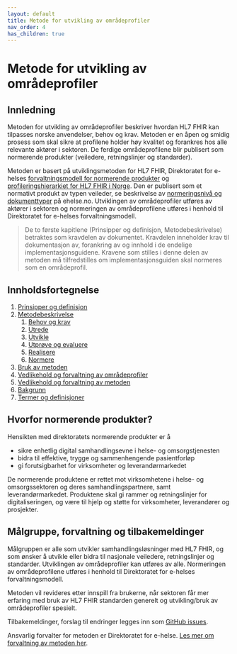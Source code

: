```yaml
---
layout: default
title: Metode for utvikling av områdeprofiler
nav_order: 4
has_children: true
---
```


# Metode for utvikling av områdeprofiler

## Innledning

Metoden for utvikling av områdeprofiler beskriver hvordan HL7 FHIR kan tilpasses norske anvendelser, behov og krav. Metoden er en åpen og smidig prosess som skal sikre at profilene holder høy kvalitet og forankres hos alle relevante aktører i sektoren. De ferdige områdeprofilene blir publisert som normerende produkter (veiledere, retningslinjer og standarder).

Metoden er basert på utviklingsmetoden for HL7 FHIR, Direktoratet for e-helses [forvaltningsmodell for normerende produkter](http://ehelse.no/publikasjoner/forvaltningsmodell-for-normerende-produkter-fra-direktoratet-for-e-helse) og [profileringshierarkiet for HL7 FHIR  i Norge](https://git.sarepta.ehelse.no/utvikling/FHIR/-/wikis/profilering). Den er publisert som et normativt produkt av typen veileder, se beskrivelse av [normeringsnivå og dokumenttyper](https://ehelse.no/standarder/om-standardisering-i-e-helse/normeringsniva-og-dokumenttyper) på ehelse.no. Utviklingen av områdeprofiler utføres av aktører i sektoren og normeringen av områdeprofilene utføres i henhold til Direktoratet for e-helses forvaltningsmodell.

>De to første kapitlene (Prinsipper og definisjon, Metodebeskrivelse) betraktes som kravdelen av dokumentet. Kravdelen inneholder krav til dokumentasjon av, forankring av og innhold i de endelige implementasjonsguidene. Kravene som stilles i denne delen av metoden må tilfredstilles om implementasjonsguiden skal normeres som en områdeprofil.

## Innholdsfortegnelse

1. [Prinsipper og definisjon](no-national-profiles-principles.md)
1. [Metodebeskrivelse](metodebeskrivelse.md)
   1. [Behov og krav](behov-og-krav.md)
   1. [Utrede](utrede.md)
   1. [Utvikle](utvikle.md)
   1. [Utprøve og evaluere](utprøve-og-evaluere.md)
   1. [Realisere](realisere.md)
   1. [Normere](normere.md)
1. [Bruk av metoden](bruk-av-metoden.md)
1. [Vedlikehold og forvaltning av områdeprofiler](vedlikehold-og-forvaltning.md)
1. [Vedlikehold og forvaltning av metoden](forvaltning-av-metoden.md)
1. [Bakgrunn](bakgrunn.md)
1. [Termer og definisjoner](termer-og-definisjoner.md)

## Hvorfor normerende produkter?

Hensikten med direktoratets normerende produkter er å

* sikre enhetlig digital samhandlingsevne i helse- og omsorgstjenesten
* bidra til effektive, trygge og sammenhengende pasientforløp
* gi forutsigbarhet for virksomheter og leverandørmarkedet

De normerende produktene er rettet mot virksomhetene i helse- og omsorgssektoren og deres samhandlingspartnere, samt leverandørmarkedet. Produktene skal gi rammer og retningslinjer for digitaliseringen, og være til hjelp og støtte for virksomheter, leverandører og prosjekter.

## Målgruppe, forvaltning og tilbakemeldinger

Målgruppen er alle som utvikler samhandlingsløsninger med HL7 FHIR, og som ønsker å utvikle eller bidra til nasjonale veiledere, retningslinjer og standarder.
Utviklingen av områdeprofiler kan utføres av alle. Normeringen av områdeprofilene utføres i henhold til Direktoratet for e-helses forvaltningsmodell.

Metoden vil revideres etter innspill fra brukerne, når sektoren får mer erfaring med bruk av HL7 FHIR standarden generelt og utvikling/bruk av områdeprofiler spesielt.

Tilbakemeldinger, forslag til endringer legges inn som [GitHub issues](https://github.com/HL7Norway/best-practice/issues).

Ansvarlig forvalter for metoden er Direktoratet for e-helse. [Les mer om forvaltning av metoden her](forvaltning-av-metoden.md).

